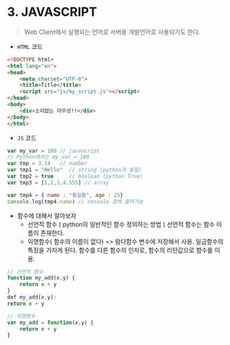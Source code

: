 # 3. JAVASCRIPT

> Web Client에서 실행되는 언어로 서버용 개발언어로 사용되기도 한다.

* `HTML` 코드

```html
<!DOCTYPE html>
<html lang="en">
<head>
    <meta charset="UTF-8">
    <title>Title</title>
    <script src="js/my_script.js"></script>
</head>
<body>
    <div>소리없는 아우성!!</div>
</body>
</html>
```

* `JS` 코드

```javascript
var my_var = 100 // javascript
// Python에서는 my_var = 100
var tmp = 3.14   // number
var tmp1 = "Hello"  // string (python과 동일)
var tmp2 = true     // boolean (python True)
var tmp3 = [1,2,3,4.555] // array
```

```javascript
var tmp4 = { name : "홍길동", age : 25}
console.log(tmp4.name) // console 창에 출력가능
```

* 함수에 대해서 알아보자
  * 선언적 함수 ( python의 일반적인 함수 정의하는 방법 )
    선언적 함수는 함수 이름이 존재한다.
  * 익명함수( 함수의 이름이 없다) => 람다함수
    변수에 저장해서 사용. 일급함수의 특징을 가지게 된다.
    함수를 다른 함수의 인자로, 함수의 리턴값으로 함수를 이용.

```javascript
// 선언적 함수
function my_add(x,y) {
    return x + y
}
def my_add(x,y):
return x + y

// 익명함수
var my_add = function(x,y) {
    return x + y
}
```